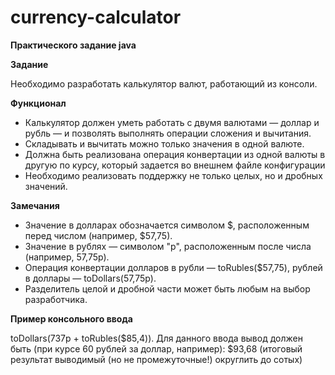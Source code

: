 # currency-calculator
﻿**Практического задание java**

**Задание**

Необходимо разработать калькулятор валют, работающий из консоли.

**Функционал**

- Калькулятор должен уметь работать с двумя валютами — доллар и рубль — и позволять выполнять операции сложения и вычитания.
- Складывать и вычитать можно только значения в одной валюте.
- Должна быть реализована операция конвертации из одной валюты в другую по курсу, который задается во внешнем файле конфигурации
- Необходимо реализовать поддержку не только целых, но и дробных значений.

**Замечания**

- Значение в долларах обозначается символом $, расположенным перед числом (например, $57,75).
- Значение в рублях — символом "р", расположенным после числа (например, 57,75р).
- Операция конвертации долларов в рубли — toRubles($57,75), рублей в доллары — toDollars(57,75р).
- Разделитель целой и дробной части может быть любым на выбор разработчика.

**Пример консольного ввода**

toDollars(737р + toRubles($85,4)). Для данного ввода вывод должен быть (при курсе 60 рублей за доллар, например): $93,68 (итоговый результат выводимый (но не промежуточные!) округлить до сотых)
